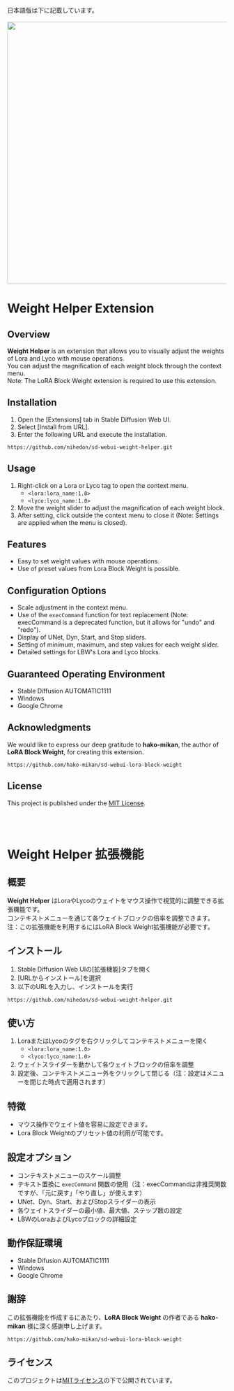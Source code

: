 日本語版は下に記載しています。
<br><br>
<img src="https://github.com/nihedon/sd-webui-weight-helper/assets/66118290/eb5fe152-be7a-4eb6-8a7d-bb5c4231ffd2" height="600px">

# Weight Helper Extension

## Overview

**Weight Helper** is an extension that allows you to visually adjust the weights of Lora and Lyco with mouse operations.<br>
You can adjust the magnification of each weight block through the context menu.<br>
Note: The LoRA Block Weight extension is required to use this extension.

## Installation

1. Open the [Extensions] tab in Stable Diffusion Web UI.
2. Select [Install from URL].
3. Enter the following URL and execute the installation.
```
https://github.com/nihedon/sd-webui-weight-helper.git
```

## Usage

1. Right-click on a Lora or Lyco tag to open the context menu.
   - `<lora:lora_name:1.0>`
   - `<lyco:lyco_name:1.0>`
2. Move the weight slider to adjust the magnification of each weight block.
3. After setting, click outside the context menu to close it (Note: Settings are applied when the menu is closed).

## Features

- Easy to set weight values with mouse operations.
- Use of preset values from Lora Block Weight is possible.

## Configuration Options

- Scale adjustment in the context menu.
- Use of the `execCommand` function for text replacement (Note: execCommand is a deprecated function, but it allows for "undo" and "redo").
- Display of UNet, Dyn, Start, and Stop sliders.
- Setting of minimum, maximum, and step values for each weight slider.
- Detailed settings for LBW's Lora and Lyco blocks.

## Guaranteed Operating Environment

- Stable Diffusion AUTOMATIC1111
- Windows
- Google Chrome

## Acknowledgments

We would like to express our deep gratitude to **hako-mikan**, the author of **LoRA Block Weight**, for creating this extension.
```
https://github.com/hako-mikan/sd-webui-lora-block-weight
```

## License

This project is published under the [MIT License](LICENSE).

<br><br>

# Weight Helper 拡張機能

## 概要

**Weight Helper** はLoraやLycoのウェイトをマウス操作で視覚的に調整できる拡張機能です。<br>
コンテキストメニューを通じて各ウェイトブロックの倍率を調整できます。<br>
注：この拡張機能を利用するにはLoRA Block Weight拡張機能が必要です。

## インストール

1. Stable Diffusion Web UIの[拡張機能]タブを開く
2. [URLからインストール]を選択
3. 以下のURLを入力し、インストールを実行
```
https://github.com/nihedon/sd-webui-weight-helper.git
```

## 使い方

1. LoraまたはLycoのタグを右クリックしてコンテキストメニューを開く
   - `<lora:lora_name:1.0>`
   - `<lyco:lyco_name:1.0>`
2. ウェイトスライダーを動かして各ウェイトブロックの倍率を調整
3. 設定後、コンテキストメニュー外をクリックして閉じる（注：設定はメニューを閉じた時点で適用されます）

## 特徴

- マウス操作でウェイト値を容易に設定できます。
- Lora Block Weightのプリセット値の利用が可能です。

## 設定オプション

- コンテキストメニューのスケール調整
- テキスト置換に `execCommand` 関数の使用（注：execCommandは非推奨関数ですが、「元に戻す」「やり直し」が使えます）
- UNet、Dyn、Start、およびStopスライダーの表示
- 各ウェイトスライダーの最小値、最大値、ステップ数の設定
- LBWのLoraおよびLycoブロックの詳細設定

## 動作保証環境

- Stable Difusion AUTOMATIC1111
- Windows
- Google Chrome

## 謝辞

この拡張機能を作成するにあたり、**LoRA Block Weight** の作者である **hako-mikan** 様に深く感謝申し上げます。
```
https://github.com/hako-mikan/sd-webui-lora-block-weight
```

## ライセンス

このプロジェクトは[MITライセンス](LICENSE)の下で公開されています。

